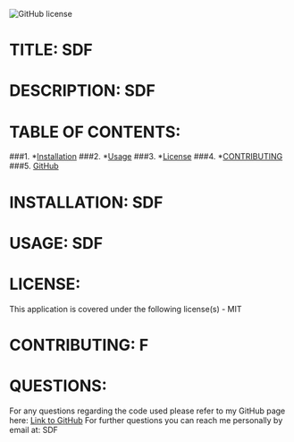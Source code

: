 
![GitHub license](https://img.shields.io/badge/license-MIT-blue.svg)
# TITLE: SDF


# DESCRIPTION: SDF

# TABLE OF CONTENTS:
###1. *[Installation](#installation)
###2. *[Usage](#usage) 
###3. *[License](#License) 
###4. *[CONTRIBUTING](#contributing)
###5. [GitHub]($github) 

# INSTALLATION: SDF

# USAGE: SDF

# LICENSE: 
This application is covered under the following license(s) - MIT

# CONTRIBUTING: F

# QUESTIONS: 
For any questions regarding the code used please refer to my GitHub page here: [Link to GitHub](https://github.com/)
For further questions you can reach me personally by email at: SDF
     